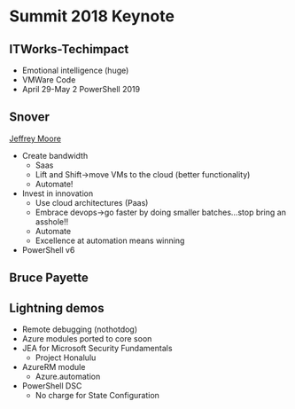 # Summit 2018 Keynote

## ITWorks-Techimpact

* Emotional intelligence (huge)
* VMWare Code
* April 29-May 2 PowerShell 2019

## Snover

[Jeffrey Moore](findthedumburl)

* Create bandwidth
    * Saas
    * Lift and Shift->move VMs to the cloud (better functionality)
    * Automate!
* Invest in innovation
    * Use cloud architectures (Paas)
    * Embrace devops->go faster by doing smaller batches...stop bring an asshole!!
    * Automate
    * Excellence at automation means winning
* PowerShell v6

## Bruce Payette

## Lightning demos

* Remote debugging (nothotdog)
* Azure modules ported to core soon
* JEA for Microsoft Security Fundamentals
    * Project Honalulu
* AzureRM module
    * Azure.automation
* PowerShell DSC
    * No charge for State Configuration
